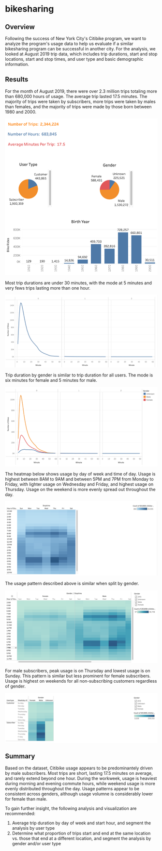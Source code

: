 # bikesharing

## Overview

Following the success of New York City's Citibike program, we want to analyze the program's usage data to help us evaluate if a similar bikesharing program can be successful in another city. For the analysis, we looked at August 2019 trip data, which includes trip durations, start and stop locations, start and stop times, and user type and basic demographic information.

## Results

For the month of August 2019, there were over 2.3 million trips totaling more than 680,000 hours of usage. The average trip lasted 17.5 minutes. The majority of trips were taken by subscribers, more trips were taken by males than females, and the majority of trips were made by those born between 1980 and 2000.

![Basic_Data](Basic_Data.png)

Most trip durations are under 30 minutes, with the mode at 5 minutes and very fews trips lasting more than one hour.

![Checkout_Times_for_Users](Checkout_Times_for_Users.png)


Trip duration by gender is similar to trip duration for all users. The mode is six minutes for female and 5 minutes for male.

![Checkout_Times_by_Gender](Checkout_Times_by_Gender.png)


The heatmap below shows usage by day of week and time of day. Usage is highest between 8AM to 9AM and between 5PM and 7PM from Monday to Friday, with lighter usage on Wednesday and Friday, and highest usage on Thursday. Usage on the weekend is more evenly spread out throughout the day. 

![Trips_by_Workday](Trips_by_Workday.png)


The usage pattern described above is similar when split by gender.

![Trips_by_Gender](Trips_by_Gender.png)


For male subscribers, peak usage is on Thursday and lowest usage is on Sunday. This pattern is similar but less prominent for female subscribers. Usage is highest on weekends for all non-subscribing customers regardless of gender.

![Trips_by_User_Type](Trips_by_User_Type.png)



## Summary 

Based on the dataset, Citibike usage appears to be predominantely driven by male subscribers. Most trips are short, lasting 17.5 minutes on average, and rarely extend beyond one hour. During the workweek, usage is heaviest during morning and evening commute hours, while weekend usage is more evenly distributed throughout the day. Usage patterns appear to be consistent across genders, although usage volumne is considerably lower for female than male.

To gain further insight, the following analysis and visualization are recommended:
1. Average trip duration by day of week and start hour, and segment the analysis by user type
2. Determine what proportion of trips start and end at the same location vs. those that end at a different location, and segment the analysis by gender and/or user type
